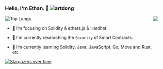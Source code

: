### Hello, I'm Ethan. 👋 <img src="https://komarev.com/ghpvc/?username=EthanOK&label=Visits" alt="artdong" />

<img align="right" src="https://github-readme-stats.vercel.app/api?username=EthanOK&show_icons=true&icon_color=CE1D2D&hide_title=true" />




![Top Langs](https://github-readme-stats.vercel.app/api/top-langs/?username=EthanOK&layout=compact&langs_count=6)


- :orange_book: I’m focusing on Solidity & ethers.js & Hardhat.


- 🔭 I'm currently researching the `Security` of Smart Contracts.


- 🌱 I’m currently learning Solidity, Java, JavaScript, Go, Move and Rust, etc.


[![Stargazers over time](https://starchart.cc/Jxpro/damai-tickets.svg) ](https://starchart.cc/Jxpro/damai-tickets)


<!--
**EthanOK/EthanOk** is a ✨ _special_ ✨ repository because its `README.md` (this file) appears on your GitHub profile.

Here are some ideas to get you started:

- 🔭 I’m currently working on ...
- 🌱 I’m currently learning ...
- 👯 I’m looking to collaborate on ...
- 🤔 I’m looking for help with ...
- 💬 Ask me about ...
- 📫 How to reach me: ...
- 😄 Pronouns: ...
- ⚡ Fun fact: ...
-->


